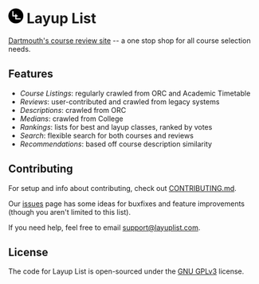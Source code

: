 # <img src="layup_list/static/img/logo-sm.png" alt="logo" width=30> Layup List

<a href="https://www.layuplist.com/">Dartmouth's course review site</a> -- a one stop shop for all course selection needs.

Features
--------

* *Course Listings*: regularly crawled from ORC and Academic Timetable
* *Reviews*: user-contributed and crawled from legacy systems
* *Descriptions*: crawled from ORC
* *Medians*: crawled from College
* *Rankings*: lists for best and layup classes, ranked by votes
* *Search*: flexible search for both courses and reviews
* *Recommendations*: based off course description similarity


Contributing
------------

For setup and info about contributing, check out <a href="https://github.com/layuplist/layup-list/blob/master/CONTRIBUTING.md">CONTRIBUTING.md</a>.

Our <a href="https://github.com/layuplist/layup-list/issues">issues</a> page has some ideas for buxfixes and feature improvements (though you aren't limited to this list).

If you need help, feel free to email <a href="mailto:support@layuplist.com">support@layuplist.com</a>.

License
-------

The code for Layup List is open-sourced under the <a href="https://raw.githubusercontent.com/layuplist/layup-list/master/LICENSE">GNU GPLv3</a> license.

